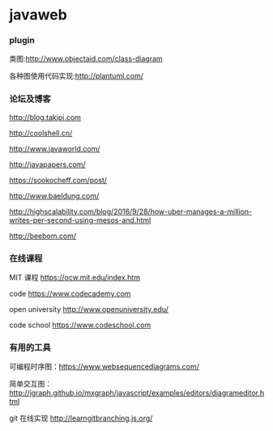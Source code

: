 # javaweb

### plugin ###
类图:http://www.objectaid.com/class-diagram

各种图使用代码实现:http://plantuml.com/

### 论坛及博客 ###
http://blog.takipi.com

http://coolshell.cn/

http://www.javaworld.com/

http://javapapers.com/

https://sookocheff.com/post/

http://www.baeldung.com/

http://highscalability.com/blog/2016/9/28/how-uber-manages-a-million-writes-per-second-using-mesos-and.html

http://beebom.com/

### 在线课程 ###

MIT 课程 https://ocw.mit.edu/index.htm

code https://www.codecademy.com

open university http://www.openuniversity.edu/

code school https://www.codeschool.com
### 有用的工具 ###

可编程时序图：https://www.websequencediagrams.com/

简单交互图：http://jgraph.github.io/mxgraph/javascript/examples/editors/diagrameditor.html

git 在线实现 http://learngitbranching.js.org/
